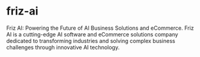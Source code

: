 # friz-ai
Friz AI: Powering the Future of AI Business Solutions and eCommerce.  Friz AI is a cutting-edge AI software and eCommerce solutions company dedicated to transforming industries and solving complex business challenges through innovative AI technology. 
